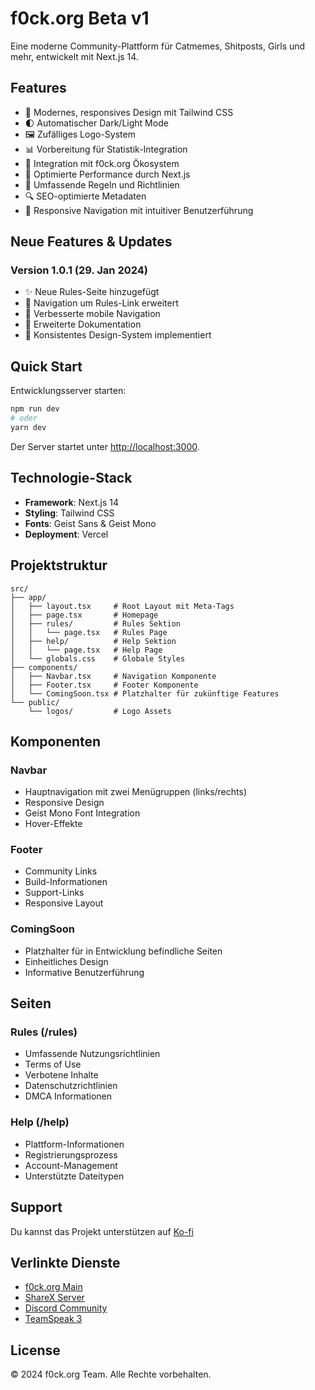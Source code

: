 # f0ck.org Beta v1

Eine moderne Community-Plattform für Catmemes, Shitposts, Girls und mehr, entwickelt mit Next.js 14.

## Features

- 🎨 Modernes, responsives Design mit Tailwind CSS
- 🌓 Automatischer Dark/Light Mode
- 🖼️ Zufälliges Logo-System
- 📊 Vorbereitung für Statistik-Integration
- 🔗 Integration mit f0ck.org Ökosystem
- 🚀 Optimierte Performance durch Next.js
- 📜 Umfassende Regeln und Richtlinien
- 🔍 SEO-optimierte Metadaten
- 🎯 Responsive Navigation mit intuitiver Benutzerführung

## Neue Features & Updates

### Version 1.0.1 (29. Jan 2024)
- ✨ Neue Rules-Seite hinzugefügt
- 🔄 Navigation um Rules-Link erweitert
- 📱 Verbesserte mobile Navigation
- 📄 Erweiterte Dokumentation
- 🎨 Konsistentes Design-System implementiert

## Quick Start

Entwicklungsserver starten:

```bash
npm run dev
# oder
yarn dev
```

Der Server startet unter [http://localhost:3000](http://localhost:3000).

## Technologie-Stack

- **Framework**: Next.js 14
- **Styling**: Tailwind CSS
- **Fonts**: Geist Sans & Geist Mono
- **Deployment**: Vercel

## Projektstruktur

```
src/
├── app/
│   ├── layout.tsx     # Root Layout mit Meta-Tags
│   ├── page.tsx       # Homepage
│   ├── rules/         # Rules Sektion
│   │   └── page.tsx   # Rules Page
│   ├── help/          # Help Sektion
│   │   └── page.tsx   # Help Page
│   └── globals.css    # Globale Styles
├── components/
│   ├── Navbar.tsx     # Navigation Komponente
│   ├── Footer.tsx     # Footer Komponente
│   └── ComingSoon.tsx # Platzhalter für zukünftige Features
└── public/
    └── logos/         # Logo Assets

```

## Komponenten

### Navbar
- Hauptnavigation mit zwei Menügruppen (links/rechts)
- Responsive Design
- Geist Mono Font Integration
- Hover-Effekte

### Footer
- Community Links
- Build-Informationen
- Support-Links
- Responsive Layout

### ComingSoon
- Platzhalter für in Entwicklung befindliche Seiten
- Einheitliches Design
- Informative Benutzerführung

## Seiten

### Rules (/rules)
- Umfassende Nutzungsrichtlinien
- Terms of Use
- Verbotene Inhalte
- Datenschutzrichtlinien
- DMCA Informationen

### Help (/help)
- Plattform-Informationen
- Registrierungsprozess
- Account-Management
- Unterstützte Dateitypen

## Support

Du kannst das Projekt unterstützen auf [Ko-fi](https://ko-fi.com/f0ck_org)

## Verlinkte Dienste

- [f0ck.org Main](https://f0ck.org)
- [ShareX Server](https://sx.f0ck.org)
- [Discord Community](https://discord.gg/SmWpwGnyrU)
- [TeamSpeak 3](ts3server://ts.f0ck.org)

## License

© 2024 f0ck.org Team. Alle Rechte vorbehalten.
